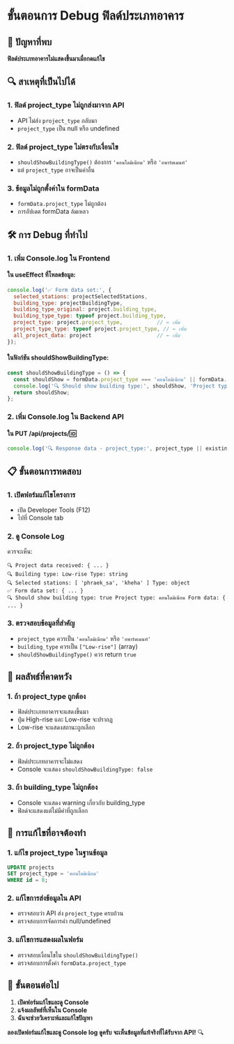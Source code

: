 # ขั้นตอนการ Debug ฟิลด์ประเภทอาคาร

## 🚨 ปัญหาที่พบ

**ฟิลด์ประเภทอาคารไม่แสดงขึ้นมาเมื่อกดแก้ไข**

## 🔍 สาเหตุที่เป็นไปได้

### 1. **ฟิลด์ project_type ไม่ถูกส่งมาจาก API**
- API ไม่ส่ง `project_type` กลับมา
- `project_type` เป็น null หรือ undefined

### 2. **ฟิลด์ project_type ไม่ตรงกับเงื่อนไข**
- `shouldShowBuildingType()` ต้องการ `'คอนโดมิเนียม'` หรือ `'อพาร์ตเมนท์'`
- แต่ `project_type` อาจเป็นค่าอื่น

### 3. **ข้อมูลไม่ถูกตั้งค่าใน formData**
- `formData.project_type` ไม่ถูกต้อง
- การอัปเดต formData ล้มเหลว

## 🛠️ การ Debug ที่ทำไป

### 1. **เพิ่ม Console.log ใน Frontend**

#### ใน useEffect ที่โหลดข้อมูล:
```javascript
console.log('✅ Form data set:', {
  selected_stations: projectSelectedStations,
  building_type: projectBuildingType,
  building_type_original: project.building_type,
  building_type_type: typeof project.building_type,
  project_type: project.project_type,           // ← เพิ่ม
  project_type_type: typeof project.project_type, // ← เพิ่ม
  all_project_data: project                     // ← เพิ่ม
});
```

#### ในฟังก์ชัน shouldShowBuildingType:
```javascript
const shouldShowBuildingType = () => {
  const shouldShow = formData.project_type === 'คอนโดมิเนียม' || formData.project_type === 'อพาร์ตเมนท์';
  console.log('🔍 Should show building type:', shouldShow, 'Project type:', formData.project_type, 'Form data:', formData);
  return shouldShow;
};
```

### 2. **เพิ่ม Console.log ใน Backend API**

#### ใน PUT /api/projects/:id:
```javascript
console.log('🔍 Response data - project_type:', project_type || existingProject[0].project_type);
```

## 📋 ขั้นตอนการทดสอบ

### 1. **เปิดฟอร์มแก้ไขโครงการ**
- เปิด Developer Tools (F12)
- ไปที่ Console tab

### 2. **ดู Console Log**
ควรจะเห็น:
```
🔍 Project data received: { ... }
🔍 Building type: Low-rise Type: string
🔍 Selected stations: [ 'phraek_sa', 'kheha' ] Type: object
✅ Form data set: { ... }
🔍 Should show building type: true Project type: คอนโดมิเนียม Form data: { ... }
```

### 3. **ตรวจสอบข้อมูลที่สำคัญ**
- `project_type` ควรเป็น `'คอนโดมิเนียม'` หรือ `'อพาร์ตเมนท์'`
- `building_type` ควรเป็น `["Low-rise"]` (array)
- `shouldShowBuildingType()` ควร return `true`

## 🎯 ผลลัพธ์ที่คาดหวัง

### 1. **ถ้า project_type ถูกต้อง**
- ฟิลด์ประเภทอาคารจะแสดงขึ้นมา
- ปุ่ม High-rise และ Low-rise จะปรากฏ
- Low-rise จะแสดงสถานะถูกเลือก

### 2. **ถ้า project_type ไม่ถูกต้อง**
- ฟิลด์ประเภทอาคารจะไม่แสดง
- Console จะแสดง `shouldShowBuildingType: false`

### 3. **ถ้า building_type ไม่ถูกต้อง**
- Console จะแสดง warning เกี่ยวกับ building_type
- ฟิลด์จะแสดงแต่ไม่มีค่าที่ถูกเลือก

## 🔧 การแก้ไขที่อาจต้องทำ

### 1. **แก้ไข project_type ในฐานข้อมูล**
```sql
UPDATE projects 
SET project_type = 'คอนโดมิเนียม' 
WHERE id = 8;
```

### 2. **แก้ไขการส่งข้อมูลใน API**
- ตรวจสอบว่า API ส่ง `project_type` ครบถ้วน
- ตรวจสอบการจัดการค่า null/undefined

### 3. **แก้ไขการแสดงผลในฟอร์ม**
- ตรวจสอบเงื่อนไขใน `shouldShowBuildingType()`
- ตรวจสอบการตั้งค่า `formData.project_type`

## 📝 ขั้นตอนต่อไป

1. **เปิดฟอร์มแก้ไขและดู Console**
2. **แจ้งผลลัพธ์ที่เห็นใน Console**
3. **ฉันจะช่วยวิเคราะห์และแก้ไขปัญหา**

**ลองเปิดฟอร์มแก้ไขและดู Console log ดูครับ จะเห็นข้อมูลที่แท้จริงที่ได้รับจาก API!** 🔍
















